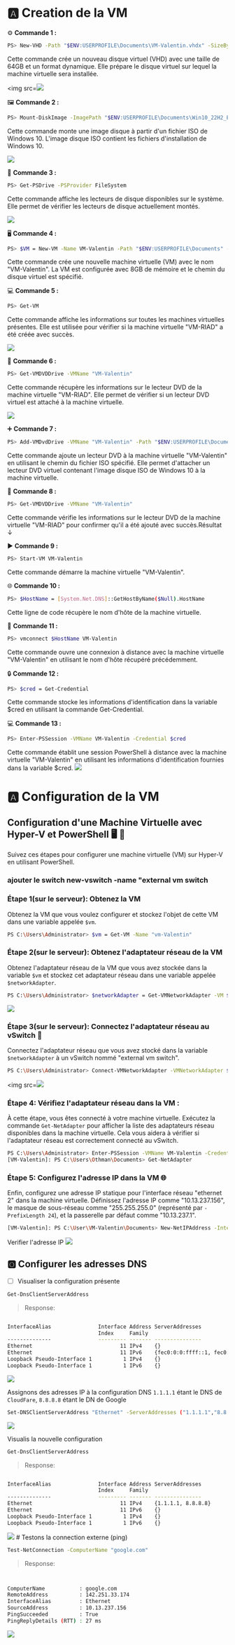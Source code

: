 # 🅰️  Creation de la VM

 ⚙️ **Commande 1 :**
 ```bash
 PS> New-VHD -Path "$ENV:USERPROFILE\Documents\VM-Valentin.vhdx" -SizeBytes 32GB -Dynamic
 ```
Cette commande crée un nouveau disque virtuel (VHD) avec une taille de 64GB et un format dynamique. Elle prépare le disque virtuel sur lequel la machine virtuelle sera installée. 

<img src=<img src=images/IMG-1.jpg width='' height=''> 

 🖼️ **Commande 2 :**
 ```bash
 PS> Mount-DiskImage -ImagePath "$ENV:USERPROFILE\Documents\Win10_22H2_English_x64v1.iso"
```
 Cette commande monte une image disque à partir d'un fichier ISO de Windows 10. L'image disque ISO contient les fichiers d'installation de Windows 10.

<img src=images/IMG-2.jpg  width='' height='' >

 💽 **Commande 3 :** 
 ```bash
 PS> Get-PSDrive -PSProvider FileSystem
```
   Cette commande affiche les lecteurs de disque disponibles sur le système. Elle permet de vérifier les lecteurs de disque actuellement montés.

<img src=images/IMG-3.jpg  width='' height='' >

🖥️ **Commande 4 :** 
```bash
PS> $VM = New-VM -Name VM-Valentin -Path "$ENV:USERPROFILE\Documents" -MemoryStartupBytes 8GB -VHDPath "$ENV:USERPROFILE\Documents\VM-Valentin.vhdx"
```
   Cette commande crée une nouvelle machine virtuelle (VM) avec le nom "VM-Valentin". La VM est configurée avec 8GB de mémoire et le chemin du disque virtuel est spécifié.
 
 💻 **Commande 5 :** 
 ```bash
 PS> Get-VM
```
Cette commande affiche les informations sur toutes les machines virtuelles présentes. Elle est utilisée pour vérifier si la machine virtuelle "VM-RIAD" a été créée avec succès.

<img src=images/IMG-4.jpg width='' height='' >

 📀 **Commande 6 :** 
 ```bash
 PS> Get-VMDVDDrive -VMName "VM-Valentin"
 ```
Cette commande récupère les informations sur le lecteur DVD de la machine virtuelle "VM-RIAD". Elle permet de vérifier si un lecteur DVD virtuel est attaché à la machine virtuelle.

<img src=images/IMG-5.jpg width='' height='' >

 ➕ **Commande 7 :**
 ```bash
PS> Add-VMDvdDrive -VMName "VM-Valentin" -Path "$ENV:USERPROFILE\Documents\Win10_22H2_English_x64v1.iso"
```
Cette commande ajoute un lecteur DVD à la machine virtuelle "VM-Valentin" en utilisant le chemin du fichier ISO spécifié. Elle permet d'attacher un lecteur DVD virtuel contenant l'image disque ISO de Windows 10 à la machine virtuelle.

📀 **Commande 8 :** 
```bash
PS> Get-VMDVDDrive -VMName "VM-Valentin"
```
Cette commande vérifie les informations sur le lecteur DVD de la machine virtuelle "VM-RIAD" pour confirmer qu'il a été ajouté avec succès.Résultat ↓

▶️ **Commande 9 :**
```bash
PS> Start-VM VM-Valentin
```
 Cette commande démarre la machine virtuelle "VM-Valentin".

🌐 **Commande 10 :**
```bash
PS> $HostName = [System.Net.DNS]::GetHostByName($Null).HostName
```
 Cette ligne de code récupère le nom d'hôte de la machine virtuelle.
   
 🔌 **Commande 11 :** 
 ```bash
 PS> vmconnect $HostName VM-Valentin
 ```
 Cette commande ouvre une connexion à distance avec la machine virtuelle "VM-Valentin" en utilisant le nom d'hôte récupéré précédemment.
   
 🔒 **Commande 12 :**
```bash
PS> $cred = Get-Credential
```
Cette commande stocke les informations d'identification dans la variable $cred en utilisant la commande Get-Credential.

💻 **Commande 13 :** 
```bash
PS> Enter-PSSession -VMName VM-Valentin -Credential $cred
```
Cette commande établit une session PowerShell à distance avec la machine virtuelle "VM-Valentin" en utilisant les informations d'identification fournies dans la variable $cred.
<img src=images/IMG-6.jpg  width='' height=''>


# 🅰️  Configuration de la VM

## Configuration d'une Machine Virtuelle avec Hyper-V et PowerShell :desktop_computer: :wrench:
Suivez ces étapes pour configurer une machine virtuelle (VM) sur Hyper-V en utilisant PowerShell.
### ajouter le switch new-vswitch -name "external vm switch

### Étape 1(sur le serveur): Obtenez la VM 

Obtenez la VM que vous voulez configurer et stockez l'objet de cette VM dans une variable appelée `$vm`.

```bash
PS C:\Users\Administrator> $vm = Get-VM -Name "vm-Valentin"
```
### Étape 2(sur le serveur): Obtenez l'adaptateur réseau de la VM 

Obtenez l'adaptateur réseau de la VM que vous avez stockée dans la variable `$vm` et stockez cet adaptateur réseau dans une variable appelée `$networkAdapter`.

```bash
PS C:\Users\Administrator> $networkAdapter = Get-VMNetworkAdapter -VM $vm
```
<img src=images/IMG-10.jpg width='' height=''>

### Étape 3(sur le serveur): Connectez l'adaptateur réseau au vSwitch :electric_plug:
Connectez l'adaptateur réseau que vous avez stocké dans la variable `$networkAdapter` à un vSwitch nommé "external vm switch".

```bash
PS C:\Users\Administrator> Connect-VMNetworkAdapter -VMNetworkAdapter $networkAdapter -SwitchName "external vm switch"
```
<img src=<img src=images/IMG-11.jpg width='' height=''> 

### Étape 4: Vérifiez l'adaptateur réseau dans la VM :

À cette étape, vous êtes connecté à votre machine virtuelle. Exécutez la commande `Get-NetAdapter` pour afficher la liste des adaptateurs réseau disponibles dans la machine virtuelle. Cela vous aidera à vérifier si l'adaptateur réseau est correctement connecté au vSwitch.

```bash
PS C:\Users\Administrator> Enter-PSSession -VMName VM-Valentin -Credential $cred
[VM-Valentin]: PS C:\Users\Othman\Documents> Get-NetAdapter
```

### Étape 5: Configurez l'adresse IP dans la VM :globe_with_meridians:

Enfin, configurez une adresse IP statique pour l'interface réseau "ethernet 2" dans la machine virtuelle. Définissez l'adresse IP comme "10.13.237.156", le masque de sous-réseau comme "255.255.255.0" (représenté par `-PrefixLength 24`), et la passerelle par défaut comme "10.13.237.1".

```bash
[VM-Valentin]: PS C:\User\VM-Valentin\Documents> New-NetIPAddress -InterfaceAlias "ethernet 2" -IPAddress 10.13.237.156 -AddressFamily IPv4 -DefaultGateway 10.13.237.1 -PrefixLength 24
```
Verifier l'adresse IP
<img src=images/IMG-12.jpg width='' height=''>


## :o2:  Configurer les adresses DNS

- [ ] Visualiser la configuration présente

```bash
Get-DnsClientServerAddress
```
> Response:
```bash

InterfaceAlias               Interface Address ServerAddresses
                             Index     Family
--------------               --------- ------- ---------------
Ethernet                            11 IPv4    {}
Ethernet                            11 IPv6    {fec0:0:0:ffff::1, fec0:0:0:ffff::2, fec...
Loopback Pseudo-Interface 1          1 IPv4    {}
Loopback Pseudo-Interface 1          1 IPv6    {}
```
<img src=images/IMG-13.jpg width='' height=''>
 
 Assignons des adresses IP à la configuration DNS `1.1.1.1` étant le DNS de `CloudFare`, `8.8.8.8` étant le DN de Google 

```bash
Set-DNSClientServerAddress "Ethernet" -ServerAddresses ("1.1.1.1","8.8.8.8")
```
<img src=images/IMG-14.jpg width='' height=''>

 Visualis la nouvelle configuration

```bash
Get-DnsClientServerAddress
```
> Response:
```bash

InterfaceAlias               Interface Address ServerAddresses
                             Index     Family
--------------               --------- ------- ---------------
Ethernet                            11 IPv4    {1.1.1.1, 8.8.8.8}
Ethernet                            11 IPv6    {}
Loopback Pseudo-Interface 1          1 IPv4    {}
Loopback Pseudo-Interface 1          1 IPv6    {}
```
<img src=images/IMG-15.jpg width='' height=''>
# Testons la connection externe (ping)

```bash
Test-NetConnection -ComputerName "google.com"
```
> Response:
```bash


ComputerName           : google.com
RemoteAddress          : 142.251.33.174
InterfaceAlias         : Ethernet
SourceAddress          : 10.13.237.156
PingSucceeded          : True
PingReplyDetails (RTT) : 27 ms
```
<img src=images/IMG-16.jpg width='' height=''>
